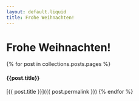 ```yaml
---
layout: default.liquid
title: Frohe Weihnachten!
---
```

# Frohe Weihnachten!

{% for post in collections.posts.pages %}
#### {{post.title}}

[{{ post.title }}]({{ post.permalink }})
{% endfor %}

